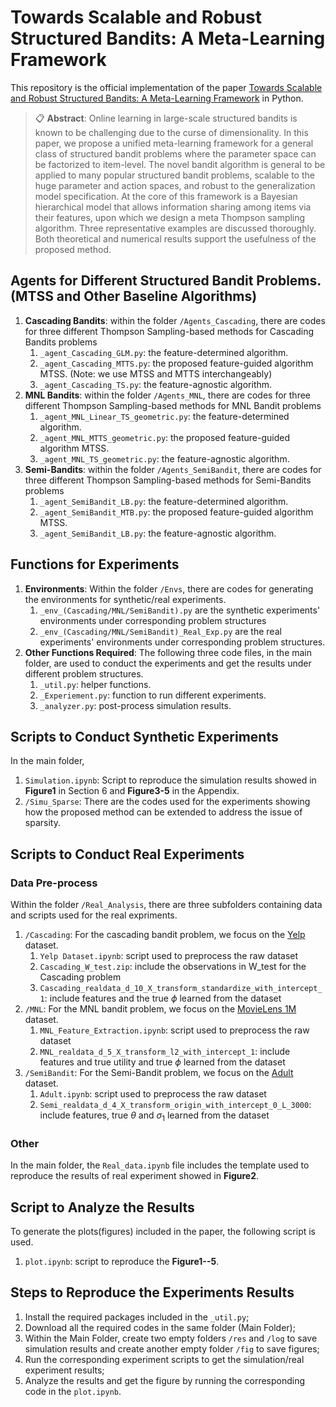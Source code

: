 # Towards Scalable and Robust Structured Bandits: A Meta-Learning Framework

This repository is the official implementation of the paper [Towards Scalable and Robust Structured Bandits: A Meta-Learning Framework](https://arxiv.org/pdf/2202.13227.pdf) in Python. 

>📋  **Abstract**: Online learning in large-scale structured bandits is known to be challenging due to the curse of dimensionality. In this paper, we propose a unified meta-learning framework for a general class of structured bandit problems where the  parameter space can be factorized to item-level. The novel bandit algorithm is general to be applied to many popular structured bandit problems, scalable to the huge parameter and action spaces, and robust to the generalization model specification. At the core of this framework is a Bayesian hierarchical model that allows information sharing among items via their features, upon which we design a meta Thompson sampling algorithm. Three representative examples are discussed thoroughly. Both theoretical and numerical results support the usefulness of the proposed method. 

## Agents for Different Structured Bandit Problems. (MTSS and Other Baseline Algorithms)
1. **Cascading Bandits**: within the folder `/Agents_Cascading`, there are codes for three different Thompson Sampling-based methods for Cascading Bandits problems
    1. `_agent_Cascading_GLM.py`: the feature-determined algorithm. 
    2. `_agent_Cascading_MTTS.py`: the proposed feature-guided algorithm MTSS. (Note: we use MTSS and MTTS interchangeably)
    3. `_agent_Cascading_TS.py`: the feature-agnostic algorithm.
2. **MNL Bandits**: within the folder `/Agents_MNL`, there are codes for three different Thompson Sampling-based methods for MNL Bandit problems
    1. `_agent_MNL_Linear_TS_geometric.py`: the feature-determined algorithm. 
    2. `_agent_MNL_MTTS_geometric.py`: the proposed feature-guided algorithm MTSS. 
    3. `_agent_MNL_TS_geometric.py`: the feature-agnostic algorithm.
3. **Semi-Bandits**: within the folder `/Agents_SemiBandit`, there are codes for three different Thompson Sampling-based methods for Semi-Bandits problems
    1. `_agent_SemiBandit_LB.py`: the feature-determined algorithm. 
    2. `_agent_SemiBandit_MTB.py`: the proposed feature-guided algorithm MTSS. 
    3. `_agent_SemiBandit_LB.py`: the feature-agnostic algorithm.

## Functions for Experiments
1. **Environments**: Within the folder `/Envs`, there are codes for generating the environments for synthetic/real experiments. 
    1. `_env_(Cascading/MNL/SemiBandit).py` are the synthetic experiments' environments under corresponding problem structures
    2. `_env_(Cascading/MNL/SemiBandit)_Real_Exp.py` are the real experiments' environments under corresponding problem structures.
2. **Other Functions Required**: The following three code files, in the main folder, are used to conduct the experiments and get the results under different problem structures.
    1. `_util.py`: helper functions.
    2. `_Experiement.py`: function to run different experiments.
    3. `_analyzer.py`: post-process simulation results.

## Scripts to Conduct Synthetic Experiments
In the main folder, 
1. `Simulation.ipynb`: Script to reproduce the simulation results showed in **Figure1** in Section 6 and **Figure3-5** in the Appendix.
2. `/Simu_Sparse`: There are the codes used for the experiments showing how the proposed method can be extended to address the issue of sparsity.

## Scripts to Conduct Real Experiments
### Data Pre-process
Within the folder `/Real_Analysis`, there are three subfolders containing data and scripts used for the real expriments.
1. `/Cascading`: For the cascading bandit problem, we focus on the [Yelp](https://www.yelp.com/dataset) dataset. 
    1. `Yelp Dataset.ipynb`: script used to preprocess the raw dataset
    2. `Cascading_W_test.zip`: include the observations in W_test for the Cascading problem
    3. `Cascading_realdata_d_10_X_transform_standardize_with_intercept_1`: include features and the true $\phi$ learned from the dataset
2. `/MNL`:  For the MNL bandit problem, we focus on the [MovieLens 1M](https://grouplens.org/datasets/movielens/1m/) dataset. 
    1. `MNL_Feature_Extraction.ipynb`: script used to preprocess the raw dataset
    2. `MNL_realdata_d_5_X_transform_l2_with_intercept_1`: include features and true utility and true $\phi$ learned from the dataset
3. `/SemiBandit`:  For the Semi-Bandit problem, we focus on the [Adult](https://archive.ics.uci.edu/ml/datasets/adult) dataset. 
    1. `Adult.ipynb`: script used to preprocess the raw dataset
    2. `Semi_realdata_d_4_X_transform_origin_with_intercept_0_L_3000`: include features, true $\theta$ and $\sigma_{1}$ learned from the dataset

### Other
In the main folder, the `Real_data.ipynb` file includes the template used to reproduce the results of real experiment showed in **Figure2**. 

## Script to Analyze the Results
To generate the plots(figures) included in the paper, the following script is used.
1. `plot.ipynb`: script to reproduce the **Figure1--5**.

## Steps to Reproduce the Experiments Results
1. Install the required packages included in the `_util.py`; 
2. Download all the required codes in the same folder (Main Folder);
3. Within the Main Folder, create two empty folders `/res` and `/log` to save simulation results and create another empty folder `/fig` to save figures;
4. Run the corresponding experiment scripts to get the simulation/real experiment results;
5. Analyze the results and get the figure by running the corresponding code in the `plot.ipynb`.
